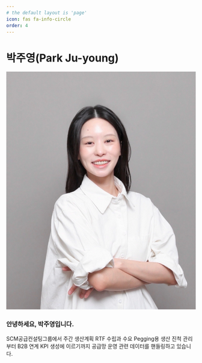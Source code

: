 ```yaml
---
# the default layout is 'page'
icon: fas fa-info-circle
order: 4
---
```


# **박주영(Park Ju-young)**

![Profile Image](/assets/img/posts/parkjuyoung.jpg)

### 안녕하세요, 박주영입니다.

SCM공급컨설팅그룹에서 주간 생산계획 RTF 수립과 수요 Pegging용 생산 진척 관리부터 B2B 연계 KPI 생성에 이르기까지 공급망 운영 관련 데이터를 핸들링하고 있습니다.
